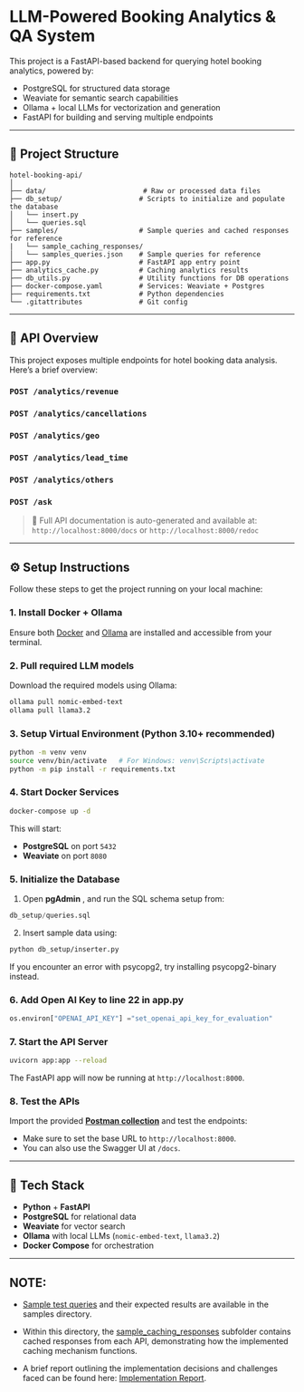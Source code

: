 # LLM-Powered Booking Analytics & QA System

This project is a FastAPI-based backend for querying hotel booking analytics, powered by:
- PostgreSQL for structured data storage
- Weaviate for semantic search capabilities
- Ollama + local LLMs for vectorization and generation
- FastAPI for building and serving multiple endpoints

---

## 📁 Project Structure

```
hotel-booking-api/
│
├── data/                        # Raw or processed data files
├── db_setup/                   # Scripts to initialize and populate the database
│   └── insert.py
│   └── queries.sql
├── samples/                    # Sample queries and cached responses for reference
|   └── sample_caching_responses/
│   └── samples_queries.json    # Sample queries for reference
├── app.py                      # FastAPI app entry point
├── analytics_cache.py          # Caching analytics results
├── db_utils.py                 # Utility functions for DB operations
├── docker-compose.yaml         # Services: Weaviate + Postgres
├── requirements.txt            # Python dependencies
└── .gitattributes              # Git config
```

---

## 🚀 API Overview

This project exposes multiple endpoints for hotel booking data analysis. Here’s a brief overview:

### `POST /analytics/revenue`

### `POST /analytics/cancellations`

### `POST /analytics/geo`

### `POST /analytics/lead_time`

### `POST /analytics/others`

### `POST /ask`
> 🧪 Full API documentation is auto-generated and available at:  
`http://localhost:8000/docs` or `http://localhost:8000/redoc`

---

## ⚙️ Setup Instructions

Follow these steps to get the project running on your local machine:

### 1. Install Docker + Ollama
Ensure both [Docker](https://docs.docker.com/get-started/get-docker/) and [Ollama](https://ollama.com/download) are installed and accessible from your terminal.

### 2. Pull required LLM models
Download the required models using Ollama:

```bash
ollama pull nomic-embed-text
ollama pull llama3.2
```

### 3. Setup Virtual Environment (Python 3.10+ recommended)

```bash
python -m venv venv
source venv/bin/activate   # For Windows: venv\Scripts\activate
python -m pip install -r requirements.txt
```

### 4. Start Docker Services

```bash
docker-compose up -d
```

This will start:
- **PostgreSQL** on port `5432`
- **Weaviate** on port `8080`

### 5. Initialize the Database

1. Open **pgAdmin** , and run the SQL schema setup from:

```sql
db_setup/queries.sql
```

2. Insert sample data using:

```bash
python db_setup/inserter.py
```

If you encounter an error with psycopg2, try installing psycopg2-binary instead.
### 6. Add Open AI Key to line 22 in app.py

```app.py
os.environ["OPENAI_API_KEY"] ="set_openai_api_key_for_evaluation"
```
### 7. Start the API Server

```bash
uvicorn app:app --reload
```

The FastAPI app will now be running at `http://localhost:8000`.

### 8. Test the APIs

Import the provided [**Postman collection**](https://github.com/vikassrini/Buyogo_Assesment/blob/main/Buyogo.postman_collection.json) and test the endpoints:

- Make sure to set the base URL to `http://localhost:8000`.
- You can also use the Swagger UI at `/docs`.

---

## 🧰 Tech Stack

- **Python** + **FastAPI**
- **PostgreSQL** for relational data
- **Weaviate** for vector search
- **Ollama** with local LLMs (`nomic-embed-text`, `llama3.2`)
- **Docker Compose** for orchestration

---

## NOTE:
- [Sample test queries](https://github.com/vikassrini/Buyogo_Assesment/blob/main/samples/samples_queries.json) and their expected results are available in the samples directory.

- Within this directory, the [sample_caching_responses](https://github.com/vikassrini/Buyogo_Assesment/tree/main/samples/sample_caching_responses) subfolder contains cached responses from each API, demonstrating how the implemented caching mechanism functions.

- A brief report outlining the implementation decisions and challenges faced can be found here: [Implementation Report](https://github.com/vikassrini/Buyogo_Assesment/blob/main/Implementation%20Report.pdf).

